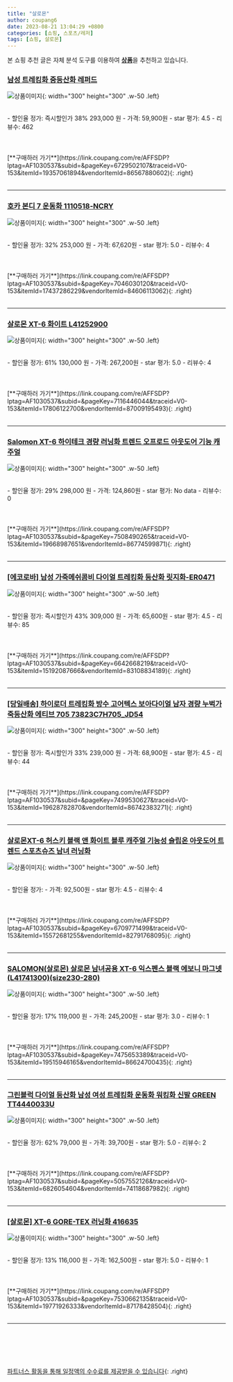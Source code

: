 ```yaml
---
title: "살로몬"
author: coupang6
date: 2023-08-21 13:04:29 +0800
categories: [쇼핑, 스포츠/레저]
tags: [쇼핑, 살로몬]
---
```


본 쇼핑 추천 글은 자체 분석 도구를 이용하여 [**상품**](https://link.coupang.com/a/bao1ui)을 추천하고 있습니다.

### [남성 트레킹화 중등산화 레퍼드](https://link.coupang.com/re/AFFSDP?lptag=AF1030537&subid=&pageKey=6729502107&traceid=V0-153&itemId=19357061894&vendorItemId=86567880602)

![상품이미지](https://thumbnail6.coupangcdn.com/thumbnails/remote/230x230ex/image/vendor_inventory/a63b/6ea76b1062f1169e5bc8a566dd30eabfd3b05786d9166ffb0b7cbb27340b.jpg){: width="300" height="300" .w-50 .left}


<br>
- 할인율 정가: 즉시할인가 38%  293,000   원
- 가격: 59,900원
- star 평가: 4.5
- 리뷰수: 462
<br>
<br>
<br>
<br>
[**구매하러 가기**](https://link.coupang.com/re/AFFSDP?lptag=AF1030537&subid=&pageKey=6729502107&traceid=V0-153&itemId=19357061894&vendorItemId=86567880602){: .right}
<br>
<br>

---

### [호카 본디 7 운동화 1110518-NCRY](https://link.coupang.com/re/AFFSDP?lptag=AF1030537&subid=&pageKey=7046030120&traceid=V0-153&itemId=17437286229&vendorItemId=84606113062)

![상품이미지](https://thumbnail8.coupangcdn.com/thumbnails/remote/230x230ex/image/retail/images/2023/01/05/17/0/48f58c8f-6627-4eb8-8019-2e71cddd7c0b.jpg){: width="300" height="300" .w-50 .left}


<br>
- 할인율 정가: 32%  253,000   원
- 가격: 67,620원
- star 평가: 5.0
- 리뷰수: 4
<br>
<br>
<br>
<br>
[**구매하러 가기**](https://link.coupang.com/re/AFFSDP?lptag=AF1030537&subid=&pageKey=7046030120&traceid=V0-153&itemId=17437286229&vendorItemId=84606113062){: .right}
<br>
<br>

---

### [살로몬 XT-6 화이트 L41252900](https://link.coupang.com/re/AFFSDP?lptag=AF1030537&subid=&pageKey=7116446044&traceid=V0-153&itemId=17806122700&vendorItemId=87009195493)

![상품이미지](https://thumbnail9.coupangcdn.com/thumbnails/remote/230x230ex/image/vendor_inventory/a066/5a69d60f608ee3505ea7ab7c4e0ab1fd6b3f12757bb8ee0f59391e773b17.jpg){: width="300" height="300" .w-50 .left}


<br>
- 할인율 정가: 61%  130,000   원
- 가격: 267,200원
- star 평가: 5.0
- 리뷰수: 4
<br>
<br>
<br>
<br>
[**구매하러 가기**](https://link.coupang.com/re/AFFSDP?lptag=AF1030537&subid=&pageKey=7116446044&traceid=V0-153&itemId=17806122700&vendorItemId=87009195493){: .right}
<br>
<br>

---

### [Salomon XT-6 하이테크 경량 러닝화 트렌드 오프로드 아웃도어 기능 캐주얼](https://link.coupang.com/re/AFFSDP?lptag=AF1030537&subid=&pageKey=7508490265&traceid=V0-153&itemId=19668987651&vendorItemId=86774599871)

![상품이미지](https://thumbnail6.coupangcdn.com/thumbnails/remote/230x230ex/image/vendor_inventory/241e/3830625861df7c968d6eb618469f78c224bd5b69ba24b96771c4fb9d8b80.png){: width="300" height="300" .w-50 .left}


<br>
- 할인율 정가: 29%  298,000   원
- 가격: 124,860원
- star 평가: No data
- 리뷰수: 0
<br>
<br>
<br>
<br>
[**구매하러 가기**](https://link.coupang.com/re/AFFSDP?lptag=AF1030537&subid=&pageKey=7508490265&traceid=V0-153&itemId=19668987651&vendorItemId=86774599871){: .right}
<br>
<br>

---

### [[에코로바] 남성 가죽메쉬콤비 다이얼 트레킹화 등산화 릿지화-ER0471](https://link.coupang.com/re/AFFSDP?lptag=AF1030537&subid=&pageKey=6642668219&traceid=V0-153&itemId=15192087666&vendorItemId=83108834189)

![상품이미지](https://thumbnail7.coupangcdn.com/thumbnails/remote/230x230ex/image/vendor_inventory/889a/44d54532393a4a7cdc3e4c26c80043877c212af89687141dcbbf964747ec.jpg){: width="300" height="300" .w-50 .left}


<br>
- 할인율 정가: 즉시할인가 43%  309,000   원
- 가격: 65,600원
- star 평가: 4.5
- 리뷰수: 85
<br>
<br>
<br>
<br>
[**구매하러 가기**](https://link.coupang.com/re/AFFSDP?lptag=AF1030537&subid=&pageKey=6642668219&traceid=V0-153&itemId=15192087666&vendorItemId=83108834189){: .right}
<br>
<br>

---

### [[당일배송] 하이로더 트레킹화 방수 고어텍스 보아다이얼 남자 경량 누벅가죽등산화 에티브 705 73823C7H705_JD54](https://link.coupang.com/re/AFFSDP?lptag=AF1030537&subid=&pageKey=7499530627&traceid=V0-153&itemId=19628782870&vendorItemId=86742383271)

![상품이미지](https://thumbnail9.coupangcdn.com/thumbnails/remote/230x230ex/image/vendor_inventory/bdc8/a7114b6a35fc2a04937869c5f63bfb5a01cfa758c03b14853fac22b667ea.JPG){: width="300" height="300" .w-50 .left}


<br>
- 할인율 정가: 즉시할인가 33%  239,000   원
- 가격: 68,900원
- star 평가: 4.5
- 리뷰수: 44
<br>
<br>
<br>
<br>
[**구매하러 가기**](https://link.coupang.com/re/AFFSDP?lptag=AF1030537&subid=&pageKey=7499530627&traceid=V0-153&itemId=19628782870&vendorItemId=86742383271){: .right}
<br>
<br>

---

### [살로몬XT-6 허스키 블랙 앤 화이트 블루 캐주얼 기능성 슬립온 아웃도어 트렌드 스포츠슈즈 남녀 러닝화](https://link.coupang.com/re/AFFSDP?lptag=AF1030537&subid=&pageKey=6709771499&traceid=V0-153&itemId=15572681255&vendorItemId=82791768095)

![상품이미지](https://thumbnail10.coupangcdn.com/thumbnails/remote/230x230ex/image/vendor_inventory/230b/39dbe8f1cde5187eb7599df1c313c2dd4923bb64b2052572a5c6ac160464.jpg){: width="300" height="300" .w-50 .left}


<br>
- 할인율 정가: 
- 가격: 92,500원
- star 평가: 4.5
- 리뷰수: 4
<br>
<br>
<br>
<br>
[**구매하러 가기**](https://link.coupang.com/re/AFFSDP?lptag=AF1030537&subid=&pageKey=6709771499&traceid=V0-153&itemId=15572681255&vendorItemId=82791768095){: .right}
<br>
<br>

---

### [SALOMON(살로몬) 살로몬 남녀공용 XT-6 익스펜스 블랙 에보니 마그넷 (L41741300)(size230-280)](https://link.coupang.com/re/AFFSDP?lptag=AF1030537&subid=&pageKey=7475653389&traceid=V0-153&itemId=19515946165&vendorItemId=86624700435)

![상품이미지](https://thumbnail6.coupangcdn.com/thumbnails/remote/230x230ex/image/vendor_inventory/6562/a13c36cf670cc64a6b19b78da10d3ee9e44e8aab7e53463cfe5cdde98b4b.jpg){: width="300" height="300" .w-50 .left}


<br>
- 할인율 정가: 17%  119,000   원
- 가격: 245,200원
- star 평가: 3.0
- 리뷰수: 1
<br>
<br>
<br>
<br>
[**구매하러 가기**](https://link.coupang.com/re/AFFSDP?lptag=AF1030537&subid=&pageKey=7475653389&traceid=V0-153&itemId=19515946165&vendorItemId=86624700435){: .right}
<br>
<br>

---

### [그린블럭 다이얼 등산화 남성 여성 트레킹화 운동화 워킹화 신발 GREEN TT4440033U](https://link.coupang.com/re/AFFSDP?lptag=AF1030537&subid=&pageKey=5057552126&traceid=V0-153&itemId=6826054604&vendorItemId=74118687982)

![상품이미지](https://thumbnail7.coupangcdn.com/thumbnails/remote/230x230ex/image/vendor_inventory/d3ba/f7e12214c29f0d6579b036293500d26f83b6d5243c69d897527861957aa6.jpg){: width="300" height="300" .w-50 .left}


<br>
- 할인율 정가: 62%  79,000   원
- 가격: 39,700원
- star 평가: 5.0
- 리뷰수: 2
<br>
<br>
<br>
<br>
[**구매하러 가기**](https://link.coupang.com/re/AFFSDP?lptag=AF1030537&subid=&pageKey=5057552126&traceid=V0-153&itemId=6826054604&vendorItemId=74118687982){: .right}
<br>
<br>

---

### [[살로몬] XT-6 GORE-TEX 러닝화 416635](https://link.coupang.com/re/AFFSDP?lptag=AF1030537&subid=&pageKey=7530662135&traceid=V0-153&itemId=19771926333&vendorItemId=87178428504)

![상품이미지](https://thumbnail8.coupangcdn.com/thumbnails/remote/230x230ex/image/vendor_inventory/376f/7b597b829e0ab20296464e6f66b9492934da18b92368d6c5ac457f9bc774.jpg){: width="300" height="300" .w-50 .left}


<br>
- 할인율 정가: 13%  116,000   원
- 가격: 162,500원
- star 평가: 5.0
- 리뷰수: 1
<br>
<br>
<br>
<br>
[**구매하러 가기**](https://link.coupang.com/re/AFFSDP?lptag=AF1030537&subid=&pageKey=7530662135&traceid=V0-153&itemId=19771926333&vendorItemId=87178428504){: .right}
<br>
<br>

---
<br><br><br><br><br> [파트너스 활동을 통해 일정액의 수수료를 제공받을 수 있습니다](https://link.coupang.com/a/bao1ui){: .right}
